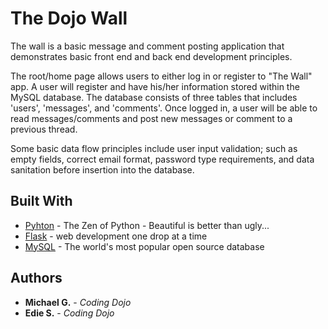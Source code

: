 # The Dojo Wall

The wall is a basic message and comment posting application that demonstrates basic front end and back end development principles.

The root/home page allows users to either log in or register to "The Wall" app. A user will register
and have his/her information stored within the  MySQL database. The database consists of three tables that includes 'users', 'messages', and 'comments'. Once logged in, a user will be able to read messages/comments and post new messages or comment to a previous thread.

Some basic data flow principles include user input validation; such as empty fields, correct email format, password type requirements, and data sanitation before insertion into the database.


## Built With

* [Pyhton](https://docs.python.org/2.7/tutorial/index.html/) - The Zen of Python - Beautiful is better than ugly...
* [Flask](http://flask.pocoo.org/docs/0.12/) - web development one drop at a time
* [MySQL](https://dev.mysql.com/doc/) - The world's most popular open source database


## Authors

* **Michael G.** - *Coding Dojo*
* **Edie S.** - *Coding Dojo*